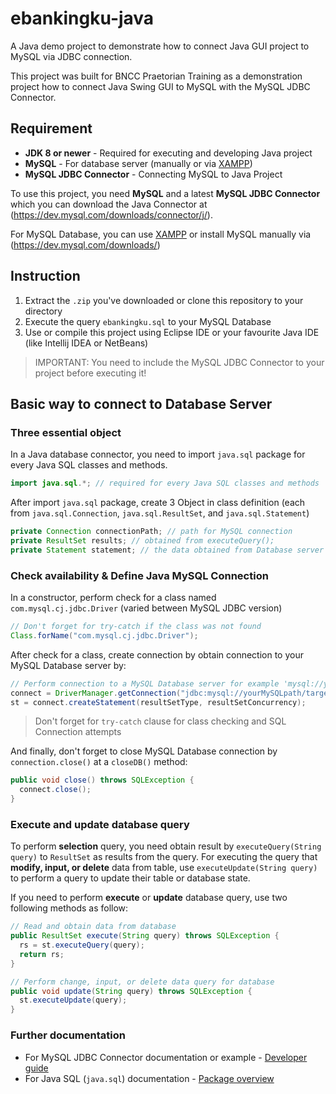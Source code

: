 # ebankingku-java
A Java demo project to demonstrate how to connect Java GUI project to MySQL via JDBC connection.

This project was built for BNCC Praetorian Training as a demonstration project how to connect Java Swing GUI to MySQL with the MySQL JDBC Connector.

## Requirement
- **JDK 8 or newer** - Required for executing and developing Java project 
- **MySQL** - For database server (manually or via [XAMPP](https://xampp.org))
- **MySQL JDBC Connector** - Connecting MySQL to Java Project

To use this project, you need **MySQL** and a latest **MySQL JDBC Connector** which you can download the Java Connector at (https://dev.mysql.com/downloads/connector/j/).

For MySQL Database, you can use [XAMPP](https://xampp.org) or install MySQL manually via (https://dev.mysql.com/downloads/)

## Instruction
1. Extract the `.zip` you've downloaded or clone this repository to your directory
2. Execute the query `ebankingku.sql` to your MySQL Database
3. Use or compile this project using Eclipse IDE or your favourite Java IDE (like Intellij IDEA or NetBeans)
> IMPORTANT: You need to include the MySQL JDBC Connector to your project before executing it!


## Basic way to connect to Database Server

### Three essential object
In a Java database connector, you need to import `java.sql` package for every Java SQL classes and methods.
```java
import java.sql.*; // required for every Java SQL classes and methods
```

After import `java.sql` package, create 3 Object in class definition (each from `java.sql.Connection`, `java.sql.ResultSet`, and `java.sql.Statement`)
```java
private Connection connectionPath; // path for MySQL connection
private ResultSet results; // obtained from executeQuery();
private Statement statement; // the data obtained from Database server
```

### Check availability & Define Java MySQL Connection
In a constructor, perform check for a class named `com.mysql.cj.jdbc.Driver` (varied between MySQL JDBC version)
```java
// Don't forget for try-catch if the class was not found
Class.forName("com.mysql.cj.jdbc.Driver");
```

After check for a class, create connection by obtain connection to your MySQL Database server by:
```java
// Perform connection to a MySQL Database server for example 'mysql://yourMySQLpath/targetDatabase' with user 'root' and no password
connect = DriverManager.getConnection("jdbc:mysql://yourMySQLpath/targetDatabase", "root", "");
st = connect.createStatement(resultSetType, resultSetConcurrency);
```
> Don't forget for `try-catch` clause for class checking and SQL Connection attempts

And finally, don't forget to close MySQL Database connection by `connection.close()` at a `closeDB()` method:
```java
public void close() throws SQLException {
  connect.close();
}
```

### Execute and update database query
To perform **selection** query, you need obtain result by `executeQuery(String query)` to `ResultSet` as results from the query. For executing the query that **modify, input, or delete** data from table, use `executeUpdate(String query)` to perform a query to update their table or database state. 

If you need to perform **execute** or **update** database query, use two following methods as follow:
```java
// Read and obtain data from database
public ResultSet execute(String query) throws SQLException {
  rs = st.executeQuery(query);
  return rs;
}

// Perform change, input, or delete data query for database
public void update(String query) throws SQLException {
  st.executeUpdate(query);
}
```

### Further documentation
- For MySQL JDBC Connector documentation or example - [Developer guide](https://dev.mysql.com/doc/connector-j/5.1/en/)
- For Java SQL (`java.sql`) documentation - [Package overview](https://docs.oracle.com/javase/7/docs/api/java/sql/package-summary.html)
